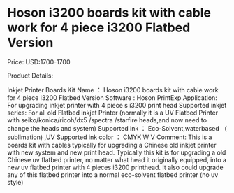 # Hoson i3200 boards kit with cable work for 4 piece i3200 Flatbed Version

Price: USD:1700-1700

Product Details:

Inkjet Printer Boards Kit Name
：
Hoson
i3200 boards
kit
with cable
work for
4
piece
i3200 Flatbed Version
Software :
Hoson PrintExp
Application:
For upgrading inkjet printer with
4
piece
s
i3200
print
head
Supported inkjet series:
For all
old Flatbed
inkjet Printer
(normally it is a UV Flatbed Printer with seiko/konica/ricoh/dx5 /spectra /starfire heads,and now need to change the heads and system)
Supported ink
：
Eco-Solvent,waterbased
（
sublimation)
,UV
Supported ink color
：
CMYK W V
Comment:
This is a boards kit with cables typically for upgrading a Chinese old inkjet printer with new system and new print head. Typically this kit is for upgrading a old Chinese uv flatbed printer, no matter what head it originally equipped, into a new uv flatbed printer with 4 pieces i3200 printhead. It also could upgrade any of this flatbed printer into a normal eco-solvent flatbed printer (no uv style)